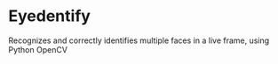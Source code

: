 # Eyedentify
Recognizes and correctly identifies multiple faces in a live frame, using Python OpenCV
